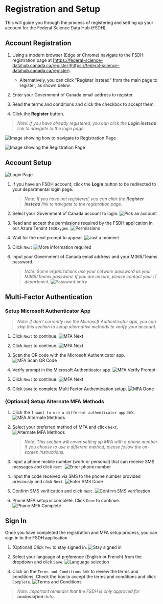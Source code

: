 # Registration and Setup

This will guide you through the process of registering and setting up your account for the Federal Science Data Hub (FSDH).

## Account Registration

1. Using a modern browser (Edge or Chrome) navigate to the FSDH registration page at [https://federal-science-datahub.canada.ca/register](https://federal-science-datahub.canada.ca/register). 
    * Alternatively, you can click "Register instead" from the main page to register, as shown below.

1. Enter your Government of Canada email address to register.

1. Read the terms and conditions and click the checkbox to accept them.

1. Click the **Register** button.

> *Note: If you have already registered, you can click the **Login instead** link to navigate to the login page.*

![Image showing how to navigate to Registration Page](/api/docs/UserGuide/Preregistration/register-instead.png)

![Image showing the Registration Page](/api/docs/UserGuide/Preregistration/registration-page.png)

## Account Setup

![Login Page](/api/docs/UserGuide/Preregistration/login-page.png)

1. If you have an FSDH account, click the **Login** button to be redirected to your departmental login page.
    > *Note: If you have not registered, you can click the **Register instead** link to navigate to the registration page.*

1. Select your Government of Canada account to login. 
    ![Pick an account](/api/docs/UserGuide/Preregistration/pick-an-account.png)

1. Read and accept the permissions required by the FSDH application in our Azure Tenant `163Oxygen`.
    ![Permissions](/api/docs/UserGuide/Preregistration/permissions.png)

1. Wait for the next prompt to appear.
    ![Just a moment](/api/docs/UserGuide/Preregistration/wait-for-prompt.png)

1. Click `Next`
    ![More information required](/api/docs/UserGuide/Preregistration/click-next.png)

1. Input your Government of Canada email address and your M365/Teams password.
    > *Note: Some organizations use your network password as your M365/Teams password. If you are unsure, please contact your IT department.*
    ![Password entry](/api/docs/UserGuide/Preregistration/password-entry.png)

## Multi-Factor Authentication

### Setup Microsoft Authenticator App

> *Note: If don't currently use the Microsoft Authenticator app, you can skip this section to setup alternative methods to verify your account.*

1. Click `Next` to continue.
    ![MFA Next](/api/docs/UserGuide/Preregistration/mfa-01.png)

1. Click `Next` to continue.
    ![MFA Next](/api/docs/UserGuide/Preregistration/mfa-02.png)

1. Scan the QR code with the Microsoft Authenticator app.
    ![MFA Scan QR Code](/api/docs/UserGuide/Preregistration/mfa-03.png)

1. Verify prompt in the Microsoft Authenticator app.
    ![MFA Verify Prompt](/api/docs/UserGuide/Preregistration/mfa-04.png)

1. Click `Next` to continue.
    ![MFA Next](/api/docs/UserGuide/Preregistration/mfa-05.png)

1. Click `Done` to complete Multi Factor Authentication setup.
    ![MFA Done](/api/docs/UserGuide/Preregistration/mfa-06.png)

### (Optional) Setup Alternate MFA Methods

1. Click the `I want to use a different authenticator app` link.
    ![MFA Alternate Methods](/api/docs/UserGuide/Preregistration/mfa-01.png)

1. Select your preferred method of MFA and click `Next`.
    ![Alternate MFA Methods](/api/docs/UserGuide/Preregistration/mfa-08.png)

    > *Note: This section will cover setting up MFA with a phone number. If you choose to use a different method, please follow the on-screen instructions.*

1. Input a phone mobile number (work or personal) that can receive SMS messages and click `Next`.
    ![Enter phone number](/api/docs/UserGuide/Preregistration/mfa-09.png)

1. Input the code received via SMS to the phone number provided previously and click `Next`.
    ![Enter SMS Code](/api/docs/UserGuide/Preregistration/mfa-10.png)

1. Confirm SMS verification and click `Next`.
    ![Confirm SMS verification](/api/docs/UserGuide/Preregistration/mfa-11.png)

1. Phone MFA setup is complete. Click `Done` to continue.
    ![Phone MFA Complete](/api/docs/UserGuide/Preregistration/mfa-12.png)

## Sign In

Once you have completed the registration and MFA setup process, you can sign in to the FSDH application.

1. (Optional) Click `Yes` to stay signed in.
    ![Stay signed in](/api/docs/UserGuide/Preregistration/stay-signed-in.png)

1. Select your language of preference (English or French) from the dropdown and click `Save`.
    ![Language selection](/api/docs/UserGuide/Preregistration/language-selection.png)

1. Click on the `Terms and Conditions` link to review the terms and conditions. Check the box to accept the terms and conditions and click `Complete`.
    ![Terms and Conditions](/api/docs/UserGuide/Preregistration/terms-and-conditions.png)

> *Note: Important reminder that the FSDH is only approved for **unclassified** data*.
